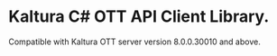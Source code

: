 # Kaltura C# OTT API Client Library.
Compatible with Kaltura OTT server version 8.0.0.30010 and above.
